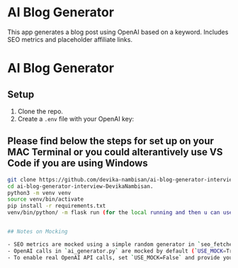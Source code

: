 # AI Blog Generator

This app generates a blog post using OpenAI based on a keyword. Includes SEO metrics and placeholder affiliate links.

# AI Blog Generator

## Setup

1. Clone the repo.
2. Create a `.env` file with your OpenAI key:

## Please find below the steps for set up on your MAC Terminal or you could alterantively use VS Code if you are using Windows

```bash
git clone https://github.com/devika-nambisan/ai-blog-generator-interview-DevikaNambisan..git
cd ai-blog-generator-interview-DevikaNambisan.
python3 -m venv venv
source venv/bin/activate
pip install -r requirements.txt
venv/bin/python/ -m flask run (for the local running and then u can use the browser to see)


## Notes on Mocking

- SEO metrics are mocked using a simple random generator in `seo_fetcher.py`.
- OpenAI calls in `ai_generator.py` are mocked by default (`USE_MOCK=True`) to avoid API quota issues and facilitate offline development.
- To enable real OpenAI API calls, set `USE_MOCK=False` and provide your own API key in `.env`.

